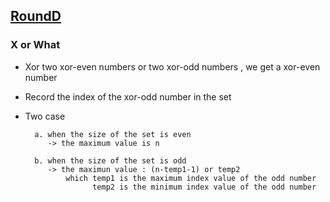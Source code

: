 ## [RoundD](https://codingcompetitions.withgoogle.com/kickstart/round/0000000000051061)

### X or What

- Xor two xor-even numbers or two xor-odd numbers , we get a xor-even number

- Record the index of the xor-odd number in the set

- Two case

        a. when the size of the set is even
           -> the maximum value is n
            
        b. when the size of the set is odd
           -> the maximun value : (n-temp1-1) or temp2
               which temp1 is the maximum index value of the odd number
                     temp2 is the minimum index value of the odd number
           
           
